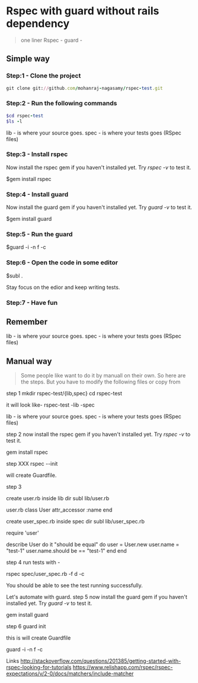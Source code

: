 # Rspec with guard without rails dependency

> one liner
> Rspec - 
> guard - 


## Simple way

### Step:1 - Clone the project 


```ruby
git clone git://github.com/mohanraj-nagasamy/rspec-test.git
```

### Step:2 - Run the following commands

```ruby
$cd rspec-test
$ls -l
```

lib - is where your source goes.
spec - is where your tests goes (RSpec files)


### Step:3 - Install rspec

Now install the rspec gem if you haven't installed yet. Try *rspec -v* to test it.

$gem install rspec

### Step:4 - Install guard

Now install the guard gem if you haven't installed yet. Try *guard -v* to test it.

$gem install guard


### Step:5 - Run the guard

$guard -i -n f -c

### Step:6 - Open the code in some editor

$subl .

Stay focus on the edior and keep writing tests.

### Step:7 - Have fun

## Remember
lib - is where your source goes.
spec - is where your tests goes (RSpec files)


## Manual way

> Some people like want to do it by manuall on their own. So here are the steps.
> But you have to modify the following files or copy from 

step 1
mkdir rspec-test/{lib,spec}
cd rspec-test

it will look like-
rspec-test
	-lib
	-spec

lib - is where your source goes.
spec - is where your tests goes (RSpec files)

step 2
now install the rspec gem if you haven't installed yet. Try *rspec -v* to test it.

gem install rspec

step XXX
rspec --init

will create Guardfile.

step 3

create user.rb inside lib dir
subl lib/user.rb 

user.rb
class User
	attr_accessor :name
end

create user_spec.rb inside spec dir 
subl lib/user_spec.rb 

require 'user'

describe User do
	it "should be equal" do
		user = User.new
		user.name = "test-1"
		user.name.should be == "test-1"
	end
end

step 4
run tests with -

rspec spec/user_spec.rb -f d -c

You should be able to see the test running successfully.

Let's automate with guard.
step 5
now install the guard gem if you haven't installed yet. Try *guard -v* to test it.

gem install guard

step 6
guard init

this is will create Guardfile

guard -i -n f -c



Links
http://stackoverflow.com/questions/201385/getting-started-with-rspec-looking-for-tutorials
https://www.relishapp.com/rspec/rspec-expectations/v/2-0/docs/matchers/include-matcher
